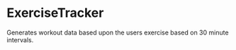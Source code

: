 # ExerciseTracker
Generates workout data based upon the users exercise based on 30 minute intervals.
